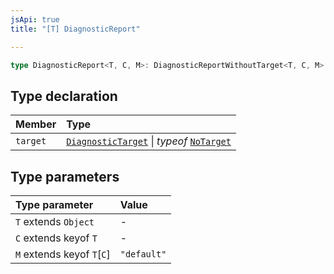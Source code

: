 ```yaml
---
jsApi: true
title: "[T] DiagnosticReport"

---
```

```ts
type DiagnosticReport<T, C, M>: DiagnosticReportWithoutTarget<T, C, M> & Object;
```

## Type declaration

| Member | Type |
| :------ | :------ |
| `target` | [`DiagnosticTarget`](DiagnosticTarget.md) \| *typeof* [`NoTarget`](../variables/NoTarget.md) |

## Type parameters

| Type parameter | Value |
| :------ | :------ |
| `T` extends `Object` | - |
| `C` extends keyof `T` | - |
| `M` extends keyof `T`\[`C`\] | `"default"` |
